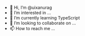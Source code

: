 - 👋 Hi, I’m @uixanurag
- 👀 I’m interested in ...
- 🌱 I’m currently learning TypeScript
- 💞️ I’m looking to collaborate on ...
- 📫 How to reach me ...

<!---
uixanurag/uixanurag is a ✨ special ✨ repository because its `README.md` (this file) appears on your GitHub profile.
You can click the Preview link to take a look at your changes.
--->
